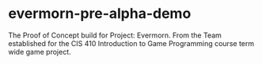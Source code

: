 # evermorn-pre-alpha-demo
The Proof of Concept build for Project: Evermorn. From the Team established for the CIS 410 Introduction to Game Programming course term wide game project.

